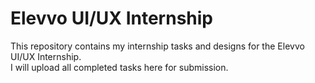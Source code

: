 # Elevvo UI/UX Internship

This repository contains my internship tasks and designs for the Elevvo UI/UX Internship.  
I will upload all completed tasks here for submission.
